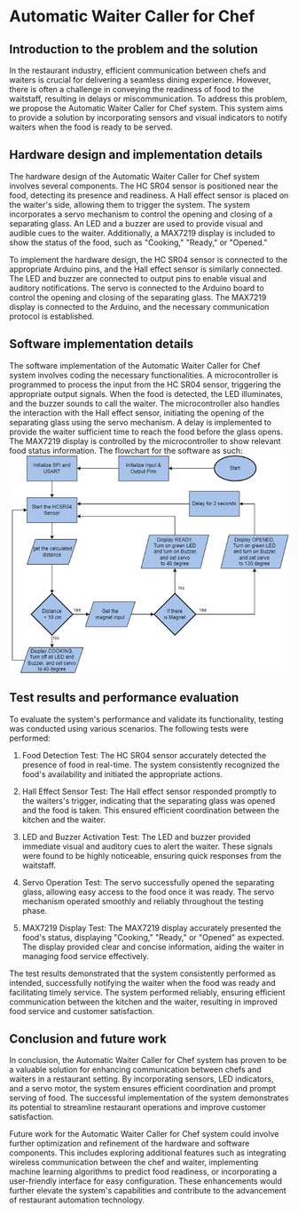 # Automatic Waiter Caller for Chef
## Introduction to the problem and the solution

In the restaurant industry, efficient communication between chefs and waiters is crucial for delivering a seamless dining experience. However, there is often a challenge in conveying the readiness of food to the waitstaff, resulting in delays or miscommunication. To address this problem, we propose the Automatic Waiter Caller for Chef system. This system aims to provide a solution by incorporating sensors and visual indicators to notify waiters when the food is ready to be served.

## Hardware design and implementation details

The hardware design of the Automatic Waiter Caller for Chef system involves several components. The HC SR04 sensor is positioned near the food, detecting its presence and readiness. A Hall effect sensor is placed on the waiter's side, allowing them to trigger the system. The system incorporates a servo mechanism to control the opening and closing of a separating glass. An LED and a buzzer are used to provide visual and audible cues to the waiter. Additionally, a MAX7219 display is included to show the status of the food, such as "Cooking," "Ready," or "Opened."

To implement the hardware design, the HC SR04 sensor is connected to the appropriate Arduino pins, and the Hall effect sensor is similarly connected. The LED and buzzer are connected to output pins to enable visual and auditory notifications. The servo is connected to the Arduino board to control the opening and closing of the separating glass. The MAX7219 display is connected to the Arduino, and the necessary communication protocol is established.

## Software implementation details

The software implementation of the Automatic Waiter Caller for Chef system involves coding the necessary functionalities. A microcontroller is programmed to process the input from the HC SR04 sensor, triggering the appropriate output signals. When the food is detected, the LED illuminates, and the buzzer sounds to call the waiter. The microcontroller also handles the interaction with the Hall effect sensor, initiating the opening of the separating glass using the servo mechanism. A delay is implemented to provide the waiter sufficient time to reach the food before the glass opens. The MAX7219 display is controlled by the microcontroller to show relevant food status information.
The flowchart for the software as such:
![Software_Flowcart](Software_Flowchart.png)

## Test results and performance evaluation

To evaluate the system's performance and validate its functionality, testing was conducted using various scenarios. The following tests were performed:

1. Food Detection Test: The HC SR04 sensor accurately detected the presence of food in real-time. The system consistently recognized the food's availability and initiated the appropriate actions.

2. Hall Effect Sensor Test: The Hall effect sensor responded promptly to the waiters's trigger, indicating that the separating glass was opened and the food is taken. This ensured efficient coordination between the kitchen and the waiter.

3. LED and Buzzer Activation Test: The LED and buzzer provided immediate visual and auditory cues to alert the waiter. These signals were found to be highly noticeable, ensuring quick responses from the waitstaff.

4. Servo Operation Test: The servo successfully opened the separating glass, allowing easy access to the food once it was ready. The servo mechanism operated smoothly and reliably throughout the testing phase.

5. MAX7219 Display Test: The MAX7219 display accurately presented the food's status, displaying "Cooking," "Ready," or "Opened" as expected. The display provided clear and concise information, aiding the waiter in managing food service effectively.

The test results demonstrated that the system consistently performed as intended, successfully notifying the waiter when the food was ready and facilitating timely service. The system performed reliably, ensuring efficient communication between the kitchen and the waiter, resulting in improved food service and customer satisfaction.

## Conclusion and future work

In conclusion, the Automatic Waiter Caller for Chef system has proven to be a valuable solution for enhancing communication between chefs and waiters in a restaurant setting. By incorporating sensors, LED indicators, and a servo motor, the system ensures efficient coordination and prompt serving of food. The successful implementation of the system demonstrates its potential to streamline restaurant operations and improve customer satisfaction.

Future work for the Automatic Waiter Caller for Chef system could involve further optimization and refinement of the hardware and software components. This includes exploring additional features such as integrating wireless communication between the chef and waiter, implementing machine learning algorithms to predict food readiness, or incorporating a user-friendly interface for easy configuration. These enhancements would further elevate the system's capabilities and contribute to the advancement of restaurant automation technology.
